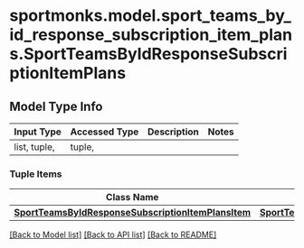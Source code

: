 # sportmonks.model.sport_teams_by_id_response_subscription_item_plans.SportTeamsByIdResponseSubscriptionItemPlans

## Model Type Info
Input Type | Accessed Type | Description | Notes
------------ | ------------- | ------------- | -------------
list, tuple,  | tuple,  |  | 

### Tuple Items
Class Name | Input Type | Accessed Type | Description | Notes
------------- | ------------- | ------------- | ------------- | -------------
[**SportTeamsByIdResponseSubscriptionItemPlansItem**](SportTeamsByIdResponseSubscriptionItemPlansItem.md) | [**SportTeamsByIdResponseSubscriptionItemPlansItem**](SportTeamsByIdResponseSubscriptionItemPlansItem.md) | [**SportTeamsByIdResponseSubscriptionItemPlansItem**](SportTeamsByIdResponseSubscriptionItemPlansItem.md) |  | 

[[Back to Model list]](../../README.md#documentation-for-models) [[Back to API list]](../../README.md#documentation-for-api-endpoints) [[Back to README]](../../README.md)

